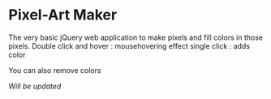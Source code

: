 # Pixel-Art Maker

The very basic jQuery web application to make pixels and fill colors in those pixels.
Double click and hover : mousehovering effect
single click : adds color

You can also remove colors

_Will be updated_
